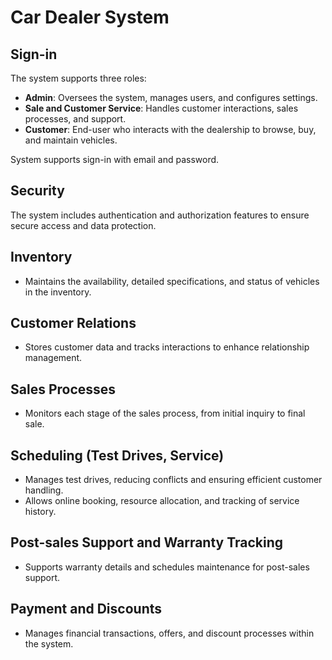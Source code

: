 # Car Dealer System

## Sign-in
The system supports three roles:
- **Admin**: Oversees the system, manages users, and configures settings.
- **Sale and Customer Service**: Handles customer interactions, sales processes, and support.
- **Customer**: End-user who interacts with the dealership to browse, buy, and maintain vehicles.

System supports sign-in with email and password.

## Security
The system includes authentication and authorization features to ensure secure access and data protection.

## Inventory
- Maintains the availability, detailed specifications, and status of vehicles in the inventory.

## Customer Relations
- Stores customer data and tracks interactions to enhance relationship management.

## Sales Processes
- Monitors each stage of the sales process, from initial inquiry to final sale.

## Scheduling (Test Drives, Service)
- Manages test drives, reducing conflicts and ensuring efficient customer handling.
- Allows online booking, resource allocation, and tracking of service history.

## Post-sales Support and Warranty Tracking
- Supports warranty details and schedules maintenance for post-sales support.

## Payment and Discounts
- Manages financial transactions, offers, and discount processes within the system.
